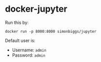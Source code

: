 # docker-jupyter

Run this by:

    docker run -p 8000:8000 simonbiggs/jupyter


Default user is:

 * Username: `admin`
 * Password: `admin`
